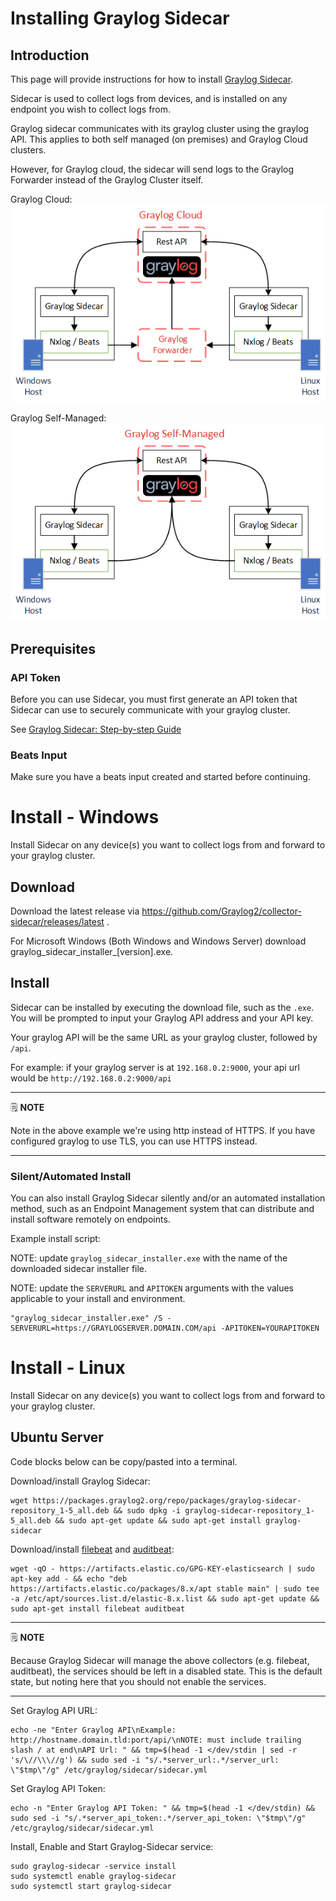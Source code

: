 # Installing Graylog Sidecar

## Introduction

This page will provide instructions for how to install [Graylog Sidecar](https://docs.graylog.org/docs/sidecar).

Sidecar is used to collect logs from devices, and is installed on any endpoint you wish to collect logs from.

Graylog sidecar communicates with its graylog cluster using the graylog API. This applies to both self managed (on premises) and Graylog Cloud clusters.

However, for Graylog cloud, the sidecar will send logs to the Graylog Forwarder instead of the Graylog Cluster itself.

Graylog Cloud:<br>![Graylog Sidecar used with Graylog Cloud](img/Graylog-Sidecar-diagram-cloud.png)

Graylog Self-Managed:<br>![Graylog Sidecar used with Graylog Self-Managed](img/Graylog-Sidecar-diagram-self-managed.png)

## Prerequisites

### API Token
Before you can use Sidecar, you must first generate an API token that Sidecar can use to securely communicate with your graylog cluster.

See [Graylog Sidecar: Step-by-step Guide](https://go2docs.graylog.org/5-1/getting_in_log_data/graylog_sidecar.html#StepbyStepGuide)

### Beats Input

Make sure you have a beats input created and started before continuing.

# Install - Windows

Install Sidecar on any device(s) you want to collect logs from and forward to your graylog cluster.

## Download

Download the latest release via https://github.com/Graylog2/collector-sidecar/releases/latest .

For Microsoft Windows (Both Windows and Windows Server) download graylog_sidecar_installer_[version].exe.

## Install


Sidecar can be installed by executing the download file, such as the `.exe`. You will be prompted to input your Graylog API address and your API key.

Your graylog API will be the same URL as your graylog cluster, followed by `/api`.

For example: if your graylog server is at `192.168.0.2:9000`, your api url would be `http://192.168.0.2:9000/api`

---
🗒️ **NOTE**

Note in the above example we're using http instead of HTTPS. If you have configured graylog to use TLS, you can use HTTPS instead.

---

### Silent/Automated Install

You can also install Graylog Sidecar silently and/or an automated installation method, such as an Endpoint Management system that can distribute and install software remotely on endpoints.

Example install script:

NOTE: update `graylog_sidecar_installer.exe` with the name of the downloaded sidecar installer file.

NOTE: update the `SERVERURL` and `APITOKEN` arguments with the values applicable to your install and environment.

```
"graylog_sidecar_installer.exe" /S -SERVERURL=https://GRAYLOGSERVER.DOMAIN.COM/api -APITOKEN=YOURAPITOKEN
```

# Install - Linux

Install Sidecar on any device(s) you want to collect logs from and forward to your graylog cluster.

## Ubuntu Server

Code blocks below can be copy/pasted into a terminal.

Download/install Graylog Sidecar:

```
wget https://packages.graylog2.org/repo/packages/graylog-sidecar-repository_1-5_all.deb && sudo dpkg -i graylog-sidecar-repository_1-5_all.deb && sudo apt-get update && sudo apt-get install graylog-sidecar
```

Download/install [filebeat](https://www.elastic.co/beats/filebeat) and [auditbeat](https://www.elastic.co/beats/auditbeat):

```
wget -qO - https://artifacts.elastic.co/GPG-KEY-elasticsearch | sudo apt-key add - && echo "deb https://artifacts.elastic.co/packages/8.x/apt stable main" | sudo tee -a /etc/apt/sources.list.d/elastic-8.x.list && sudo apt-get update && sudo apt-get install filebeat auditbeat
```

---
🗒️ **NOTE**

Because Graylog Sidecar will manage the above collectors (e.g. filebeat, auditbeat), the services should be left in a disabled state. This is the default state, but noting here that you should not enable the services.

---

Set Graylog API URL:

```
echo -ne "Enter Graylog API\nExample: http://hostname.domain.tld:port/api/\nNOTE: must include trailing slash / at end\nAPI Url: " && tmp=$(head -1 </dev/stdin | sed -r 's/\//\\\//g') && sudo sed -i "s/.*server_url:.*/server_url: \"$tmp\"/g" /etc/graylog/sidecar/sidecar.yml
```

Set Graylog API Token:

```
echo -n "Enter Graylog API Token: " && tmp=$(head -1 </dev/stdin) && sudo sed -i "s/.*server_api_token:.*/server_api_token: \"$tmp\"/g" /etc/graylog/sidecar/sidecar.yml
```

Install, Enable and Start Graylog-Sidecar service:

```
sudo graylog-sidecar -service install
sudo systemctl enable graylog-sidecar
sudo systemctl start graylog-sidecar
```


